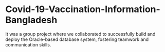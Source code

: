 # Covid-19-Vaccination-Information-Bangladesh
It was a group project where we collaborated to successfully build and deploy the Oracle-based database system, fostering teamwork and communication skills.
